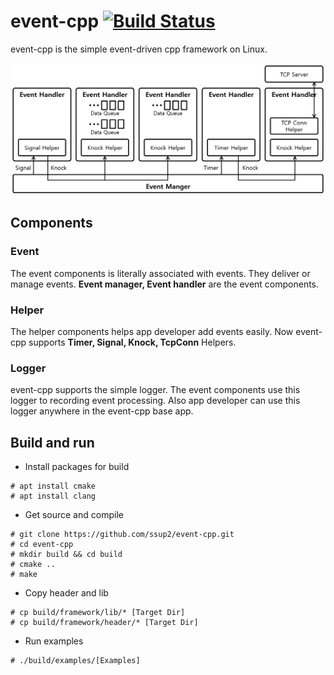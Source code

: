 # event-cpp [![Build Status](https://travis-ci.org/ssup2/event-cpp.svg?branch=master)](https://travis-ci.org/ssup2/event-cpp)

event-cpp is the simple event-driven cpp framework on Linux.

![event-cpp_architecture](img/event-cpp_architecture.PNG) 

## Components

### Event

The event components is literally associated with events. They deliver or manage events. **Event manager, Event handler** are the event components.

### Helper

The helper components helps app developer add events easily. Now event-cpp supports **Timer, Signal, Knock, TcpConn** Helpers. 

### Logger

event-cpp supports the simple logger. The event components use this logger to recording event processing. Also app developer can use this logger anywhere in the event-cpp base app.

## Build and run

* Install packages for build
~~~
# apt install cmake
# apt install clang
~~~

* Get source and compile
~~~
# git clone https://github.com/ssup2/event-cpp.git
# cd event-cpp
# mkdir build && cd build
# cmake ..
# make
~~~

* Copy header and lib
~~~
# cp build/framework/lib/* [Target Dir]
# cp build/framework/header/* [Target Dir]
~~~

* Run examples
~~~
# ./build/examples/[Examples]
~~~

